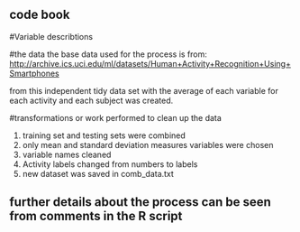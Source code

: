 ## code book 
#Variable describtions 


#the data 
the base data used for the process is from:
http://archive.ics.uci.edu/ml/datasets/Human+Activity+Recognition+Using+Smartphones 

from this independent tidy data set with the average of each variable for each activity and each subject was created.

#transformations or work performed to clean up the data
1) training set and testing sets were combined
2) only mean and standard deviation measures variables were chosen
3) variable names cleaned
4) Activity labels changed from numbers to labels
5) new dataset was saved in comb_data.txt

## further details about the process can be seen from comments in the R script
